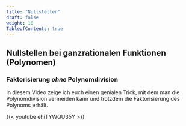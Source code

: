 ```yaml
---
title: "Nullstellen"
draft: false
weight: 10
TableofContents: true
---
```


## Nullstellen bei ganzrationalen Funktionen (Polynomen)

### Faktorisierung *ohne* Polynomdivision
In diesem Video zeige ich euch einen genialen Trick, mit dem man die Polynomdivision vermeiden kann und trotzdem die Faktorisierung des Polynoms erhält. 

{{< youtube ehiTYWQU35Y >}}